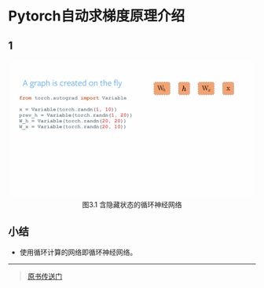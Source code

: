 Pytorch自动求梯度原理介绍
===========================================

## 1





<div align=center>
<img width="500" src="image/动态计算图.gif"/>
</div>
<div align=center>图3.1 含隐藏状态的循环神经网络</div>




## 小结

* 使用循环计算的网络即循环神经网络。


-----------
> [原书传送门](https://zh.d2l.ai/chapter_recurrent-neural-networks/rnn.html)

